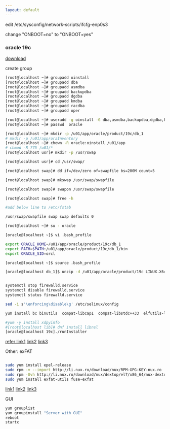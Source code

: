 ```yaml
---
layout: default
---
```



edit /etc/sysconfig/network-scripts/ifcfg-enp0s3

change "ONBOOT=no" to "ONBOOT=yes"

### oracle 19c

[download](https://www.oracle.com/database/technologies/oracle19c-linux-downloads.html)

create group
```bash
[root@localhost ~]# groupadd oinstall
[root@localhost ~]# groupadd dba
[root@localhost ~]# groupadd asmdba
[root@localhost ~]# groupadd backupdba
[root@localhost ~]# groupadd dgdba
[root@localhost ~]# groupadd kmdba
[root@localhost ~]# groupadd racdba
[root@localhost ~]# groupadd oper

[root@localhost ~]# useradd -g oinstall -G dba,asmdba,backupdba,dgdba,kmdba,racdba,oper oracle
[root@localhost ~]# passwd  oracle

[root@localhost ~]# mkdir -p /u01/app/oracle/product/19c/db_1
# mkdir -p /u01/app/oraInventory
[root@localhost ~]# chown -R oracle:oinstall /u01/app
# chmod -R 775 /u01/*
[root@localhost usr]# mkdir -p /usr/swap

[root@localhost usr]# cd /usr/swap/

[root@localhost swap]# dd if=/dev/zero of=swapfile bs=200M count=5

[root@localhost swap]# mkswap /usr/swap/swapfile

[root@localhost swap]# swapon /usr/swap/swapfile

[root@localhost swap]# free -h

#add below line to /etc/fstab

/usr/swap/swapfile swap swap defaults 0 

[root@localhost ~]# su - oracle

[oracle@localhost ~]$ vi .bash_profile

export ORACLE_HOME=/u01/app/oracle/product/19c/db_1
export PATH=$PATH:/u01/app/oracle/product/19c/db_1/bin
export ORACLE_SID=orcl

[oracle@localhost ~]$ source .bash_profile

[oracle@localhost db_1]$ unzip -d /u01/app/oracle/product/19c LINUX.X64_193000_db_home.zip


systemctl stop firewalld.service
systemctl disable firewalld.service
systemctl status firewalld.service

sed -i s'\enforcing\disable\g' /etc/selinux/config

yum install bc binutils  compat-libcap1  compat-libstdc++33  elfutils-libelf  elfutils-libelf-devel  fontconfig-devel  glibc  glibc-devel  ksh  libaio  libaio-devel  libX11  libXau  libXi  libXtst  libXrender  libXrender-devel  libgcc  libstdc++  libstdc++-devel  libxcb  make  smartmontools  sysstat  kmod*

#yum -y install xdpyinfo
#[root@localhost lib]# dnf install libnsl
[oracle@localhost 19c]./runInstaller


```



[refer link1](https://blog.csdn.net/okc_champion/article/details/117899030?spm=1001.2101.3001.6650.6&utm_medium=distribute.pc_relevant.none-task-blog-2%7Edefault%7EBlogCommendFromBaidu%7ERate-6-117899030-blog-119835073.pc_relevant_paycolumn_v3&depth_1-utm_source=distribute.pc_relevant.none-task-blog-2%7Edefault%7EBlogCommendFromBaidu%7ERate-6-117899030-blog-119835073.pc_relevant_paycolumn_v3&utm_relevant_index=11)
[link2](https://oracledbwr.com/step-by-step-oracle-19c-installation-on-linux/)
[link3](https://blog.csdn.net/weixin_49080355/article/details/119835073)

Other: exFAT
```bash 

sudo yum install epel-release
sudo rpm -v --import http://li.nux.ro/download/nux/RPM-GPG-KEY-nux.ro
sudo rpm -Uvh http://li.nux.ro/download/nux/dextop/el7/x86_64/nux-dextop-release-0-5.el7.nux.noarch.rpm
sudo yum install exfat-utils fuse-exfat

```
[link1](https://cloud.tencent.com/developer/article/1626805)
[link2](https://blog.csdn.net/qq_41204553/article/details/123983870)
[link3](https://blog.csdn.net/xuheng8600/article/details/79784547)

GUI
```bash
yum grouplist
yum groupinstall "Server with GUI"
reboot
startx

```